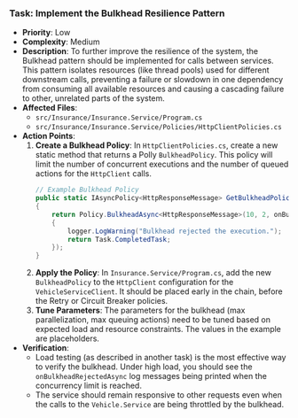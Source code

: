 ### Task: Implement the Bulkhead Resilience Pattern

-   **Priority**: Low
-   **Complexity**: Medium
-   **Description**: To further improve the resilience of the system, the Bulkhead pattern should be implemented for calls between services. This pattern isolates resources (like thread pools) used for different downstream calls, preventing a failure or slowdown in one dependency from consuming all available resources and causing a cascading failure to other, unrelated parts of the system.
-   **Affected Files**:
    -   `src/Insurance/Insurance.Service/Program.cs`
    -   `src/Insurance/Insurance.Service/Policies/HttpClientPolicies.cs`
-   **Action Points**:
    1.  **Create a Bulkhead Policy**: In `HttpClientPolicies.cs`, create a new static method that returns a Polly `BulkheadPolicy`. This policy will limit the number of concurrent executions and the number of queued actions for the `HttpClient` calls.
        ```csharp
        // Example Bulkhead Policy
        public static IAsyncPolicy<HttpResponseMessage> GetBulkheadPolicy(ILogger logger)
        {
            return Policy.BulkheadAsync<HttpResponseMessage>(10, 2, onBulkheadRejectedAsync: context =>
            {
                logger.LogWarning("Bulkhead rejected the execution.");
                return Task.CompletedTask;
            });
        }
        ```
    2.  **Apply the Policy**: In `Insurance.Service/Program.cs`, add the new `BulkheadPolicy` to the `HttpClient` configuration for the `VehicleServiceClient`. It should be placed early in the chain, before the Retry or Circuit Breaker policies.
    3.  **Tune Parameters**: The parameters for the bulkhead (max parallelization, max queuing actions) need to be tuned based on expected load and resource constraints. The values in the example are placeholders.
-   **Verification**:
    -   Load testing (as described in another task) is the most effective way to verify the bulkhead. Under high load, you should see the `onBulkheadRejectedAsync` log messages being printed when the concurrency limit is reached.
    -   The service should remain responsive to other requests even when the calls to the `Vehicle.Service` are being throttled by the bulkhead.
